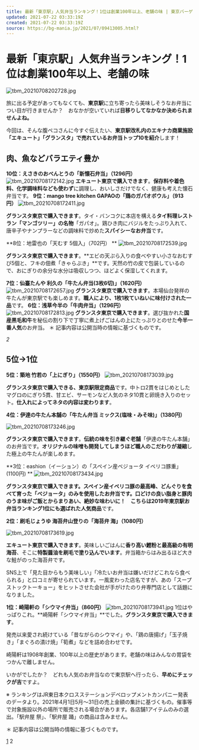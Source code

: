 ```yaml
---
title: 最新「東京駅」人気弁当ランキング！1位は創業100年以上、老舗の味 | 東京バーゲンマニア
updated: 2021-07-22 03:33:19Z
created: 2021-07-22 03:33:19Z
source: https://bg-mania.jp/2021/07/09413005.html?
---
```


# 最新「東京駅」人気弁当ランキング！1位は創業100年以上、老舗の味

![tbm_20210708202728.jpg](../_resources/tbm_20210708202728.jpg)

旅に出る予定があってもなくても、**東京駅**に立ち寄ったら美味しそうなお弁当につい目が行きませんか？　おなかが空いていれば**目移りしてなかなか決められませんよね。**

今回は、そんな腹ペコさんに今すぐ伝えたい、**東京駅改札内のエキナカ商業施設「エキュート」「グランスタ」で売れているお弁当トップ10を紹介**します！

## 肉、魚などバラエティ豊か

**10位：えさきのおべんとうの「新懐石弁当」（1296円）**
![tbm_20210708172142.jpg](../_resources/tbm_20210708172142.jpg)
**エキュート東京で購入できます**。**保存料や着色料、化学調味料なども使わず**に調理し、おいしさだけでなく、健康も考えた懐石弁当です。
**9位：mango tree kitchen GAPAOの「鶏のガパオボウル」（913円）**
![tbm_20210708172411.jpg](../_resources/tbm_20210708172411.jpg)

**グランスタ東京で購入できます**。タイ・バンコクに本店を構える**タイ料理レストラン「マンゴツリー」の名物**「ガパオ」。鶏ひき肉にバジルをたっぷり入れて、唐辛子やナンプラーなどの調味料で炒めた**スパイシーなお弁当**です。

**8位：地雷也の「天むす 5個入」（702円） **
![tbm_20210708172539.jpg](../_resources/tbm_20210708172539.jpg)

**グランスタ東京で購入できます**。**エビの天ぷら入りの食べやすい小さなおむすび5個と、フキの佃煮「きゃらぶき」**です。天然の竹の皮で包装しているので、おにぎりの余分な水分は吸収しつつ、ほどよく保湿してくれます。

**7位：仙臺たんや 利久の「牛たん弁当(3枚6切)」（1620円）**
![tbm_20210708172657.jpg](../_resources/tbm_20210708172657.jpg)
**グランスタ東京で購入できます**。本場仙台発祥の牛たんが東京駅でも楽しめます。**職人により、1枚1枚ていねいに味付けされた一品**です。
**6位：浅草今半の「牛肉弁当」（1296円）**
![tbm_20210708172813.jpg](../_resources/tbm_20210708172813.jpg)
**グランスタ東京で購入できます**。選び抜かれた**国産黒毛和牛**を秘伝の割り下で丁寧に煮上げごはんの上にたっぷりとのせた**今半一番人気**のお弁当。
＊ 記事内容は公開当時の情報に基づくものです。

*2*

## 5位→1位

**5位：築地 竹若の「上にぎり」（1550円）**
![tbm_20210708173039.jpg](../_resources/tbm_20210708173039.jpg)

**グランスタ東京で購入できる、東京駅限定商品**です。中トロ2貫をはじめとしたマグロのにぎり5貫、甘エビ、サーモンなど人気のネタ10貫と卵焼き入りのセット。**仕入れによってネタの内容は変わります**。

**4位：伊達の牛たん本舗の「牛たん弁当 ミックス(塩味・みそ味)」（1380円）**

![tbm_20210708173246.jpg](../_resources/tbm_20210708173246.jpg)

**グランスタ東京で購入できます**。**伝統の味を引き継ぐ老舗**「伊達の牛たん本舗」のお弁当です。**オリジナルの味噌も開発してしまうほど職人のこだわりが凝縮**した極上の牛たんが楽しめます。

**3位：eashion（イーション）の「スペイン産ベジョータ イベリコ豚重」(1100円) **
![tbm_20210708173434.jpg](../_resources/tbm_20210708173434.jpg)

**グランスタ東京で購入できます。**スペイン産**イベリコ豚の最高峰、どんぐりを食べて育った「ベジョータ」**のみを使用したお弁当です。口どけの良い脂身と豚肉のうま味がご飯とからまりあい、絶妙な味わいに！　こちらは**2019年東京駅お弁当ランキング1位にも選ばれた人気商品**です。

**2位：刷毛じょうゆ 海苔弁山登りの「海苔弁 海」（1080円）**

![tbm_20210708173619.jpg](../_resources/tbm_20210708173619.jpg)

**エキュート東京で購入できます**。美味しいごはんに**香り高い鰹粉と最高級の有明海苔**、そこに**特製醤油を刷毛で塗り込んでいます**。弁当箱からはみ出るほど大きな鮭がのった海苔弁です。

SNS上で「見た目からもう美味しい」「冷たいお弁当は嫌いだけどこれなら食べられる」と口コミが寄せられています。一風変わった店名ですが、あの「スープストックトーキョー」をヒットさせた会社が手がけたのり弁専門店として話題になりました。

**1位：崎陽軒の「シウマイ弁当」（860円）**
![tbm_20210708173941.jpg](../_resources/tbm_20210708173941.jpg)
1位はやっぱりこれ。**崎陽軒「シウマイ弁当」**でした。**グランスタ東京で購入できます**。

発売以来愛され続けている「昔ながらのシウマイ」や、「鶏の唐揚げ」「玉子焼き」「まぐろの漬け焼」「筍煮」などを詰め合わせです。

崎陽軒は1908年創業、100年以上の歴史があります。老舗の味はみんなの胃袋をつかんで離しません。

いかがでしたか？　どれも人気のお弁当なので東京駅へ行ったら、**早めにチェックが吉**ですよ。

※ ランキングはJR東日本クロスステーションデベロップメントカンパニー発表のデータより。2021年4月1日5月～31日の売上金額の集計に基づくもの。催事等で対象施設以外の場所で販売される場合があります。各店舗1アイテムのみの選出。「駅弁屋 祭」、「駅弁屋 踊」の商品は含みません。

＊ 記事内容は公開当時の情報に基づくものです。

[1](https://bg-mania.jp/2021/07/09413005.html?)
2